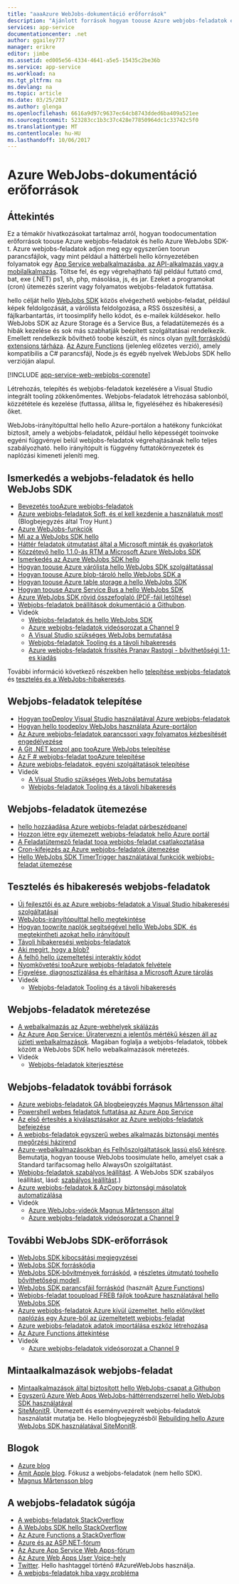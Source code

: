 ```yaml
---
title: "aaaAzure WebJobs-dokumentáció erőforrások"
description: "Ajánlott források hogyan toouse Azure webjobs-feladatok és hello Azure WebJobs SDK-t."
services: app-service
documentationcenter: .net
author: ggailey777
manager: erikre
editor: jimbe
ms.assetid: ed005e56-4334-4641-a5e5-15435c2be36b
ms.service: app-service
ms.workload: na
ms.tgt_pltfrm: na
ms.devlang: na
ms.topic: article
ms.date: 03/25/2017
ms.author: glenga
ms.openlocfilehash: 6616a9d97c9637ec64cb8743dded6ba409a521ee
ms.sourcegitcommit: 523283cc1b3c37c428e77850964dc1c33742c5f0
ms.translationtype: MT
ms.contentlocale: hu-HU
ms.lasthandoff: 10/06/2017
---
```

# <a name="azure-webjobs-documentation-resources"></a>Azure WebJobs-dokumentáció erőforrások
## <a name="overview"></a>Áttekintés
Ez a témakör hivatkozásokat tartalmaz arról, hogyan toodocumentation erőforrások toouse Azure webjobs-feladatok és hello Azure WebJobs SDK-t. Azure webjobs-feladatok adjon meg egy egyszerűen toorun parancsfájlok, vagy mint például a háttérbeli hello környezetében folyamatok egy [App Service webalkalmazásba, az API-alkalmazás vagy a mobilalkalmazás](../app-service/app-service-value-prop-what-is.md). Töltse fel, és egy végrehajtható fájl például futtató cmd, bat, exe (.NET) ps1, sh, php, másolása, js, és jar. Ezeket a programokat (cron) ütemezés szerint vagy folyamatos webjobs-feladatok futtatása.

hello célját hello [WebJobs SDK](https://docs.microsoft.com/azure/app-service-web/websites-dotnet-webjobs-sdk) közös elvégezhető webjobs-feladat, például képek feldolgozását, a várólista feldolgozása, a RSS összesítési, a fájlkarbantartás, írt toosimplify hello kódot, és e-mailek küldésekor. hello WebJobs SDK az Azure Storage és a Service Bus, a feladatütemezés és a hibák kezelése és sok más szabhatják beépített szolgáltatásai rendelkezik. Emellett rendelkezik bővíthető toobe készült, és nincs olyan [nyílt forráskódú extensions tárháza](https://github.com/Azure/azure-webjobs-sdk-extensions/wiki/Binding-Extensions-Overview). [Az Azure Functions](../azure-functions/functions-overview.md) (jelenleg előzetes verzió), amely kompatibilis a C# parancsfájl, Node.js és egyéb nyelvek WebJobs SDK hello verzióján alapul. 

[!INCLUDE [app-service-web-webjobs-corenote](../../includes/app-service-web-webjobs-corenote.md)]

Létrehozás, telepítés és webjobs-feladatok kezelésére a Visual Studio integrált tooling zökkenőmentes. Webjobs-feladatok létrehozása sablonból, közzététele és kezelése (futtassa, állítsa le, figyeléséhez és hibakeresési) őket. 

WebJobs-irányítópulttal hello hello Azure-portálon a hatékony funkciókat biztosít, amely a webjobs-feladatok, például hello képességét tooinvoke egyéni függvényei belül webjobs-feladatok végrehajtásának hello teljes szabályozható. hello irányítópult is függvény futtatókörnyezetek és naplózási kimeneti jeleníti meg. 

## <a name="getstarted"></a>Ismerkedés a webjobs-feladatok és hello WebJobs SDK
* [Bevezetés tooAzure webjobs-feladatok](http://www.hanselman.com/blog/IntroducingWindowsAzureWebJobs.aspx)
* [Azure webjobs-feladatok Soft, és el kell kezdenie a használatuk most!](http://www.troyhunt.com/2015/01/azure-webjobs-are-awesome-and-you.html) (Blogbejegyzés által Troy Hunt.)
* [Azure WebJobs-funkciók](https://azure.microsoft.com/blog/2014/10/22/webjobs-goes-into-full-production/)
* [Mi az a WebJobs SDK hello](websites-dotnet-webjobs-sdk.md)
* [Háttér feladatok útmutatást által a Microsoft minták és gyakorlatok](https://docs.microsoft.com/azure/architecture/best-practices/background-jobs)
* [Közzétevő hello 1.1.0-ás RTM a Microsoft Azure WebJobs SDK](https://azure.microsoft.com/blog/azure-webjobs-sdk-1-1-0-rtm/)
* [Ismerkedés az Azure WebJobs SDK hello](websites-dotnet-webjobs-sdk-get-started.md)
* [Hogyan toouse Azure várólista hello WebJobs SDK szolgáltatással](websites-dotnet-webjobs-sdk-storage-queues-how-to.md)
* [Hogyan toouse Azure blob-tároló hello WebJobs SDK a](websites-dotnet-webjobs-sdk-storage-blobs-how-to.md)
* [Hogyan toouse Azure table storage a hello WebJobs SDK](websites-dotnet-webjobs-sdk-storage-tables-how-to.md)
* [Hogyan toouse Azure Service Bus a hello WebJobs SDK](websites-dotnet-webjobs-sdk-service-bus.md)
* [Azure WebJobs SDK rövid összefoglaló (PDF-fájl letöltése)](https://go.microsoft.com/fwlink/p/?linkid=845558)
* [Webjobs-feladatok beállítások dokumentáció a Githubon](https://github.com/projectkudu/kudu/wiki/Web-jobs).
* Videók
  * [Webjobs-feladatok és hello WebJobs SDK](http://channel9.msdn.com/Shows/Cloud+Cover/Episode-153-WebJobs-with-Pranav-Rastogi?utm_source=dlvr.it&utm_medium=twitter)
  * [Azure webjobs-feladatok videósorozat a Channel 9](http://channel9.msdn.com/Tags/azurefridaywebjobs)
  * [A Visual Studio szükséges WebJobs bemutatása](http://channel9.msdn.com/Shows/Web+Camps+TV/Introducing-WebJobs-Tooling-for-Visual-Studio-with-Brady-Gaster) 
  * [Webjobs-feladatok Tooling és a távoli hibakeresés](http://channel9.msdn.com/Shows/Web+Camps+TV/WebJobs-GA-Series-Episode-1-WebJobs-Tooling-with-Brady-Gaster)
  * [Azure webjobs-feladatok frissítés Pranav Rastogi - bővíthetőségi 1.1-es kiadás](https://channel9.msdn.com/Shows/Cloud+Cover/Episode-183-Azure-WebJobs-Update-with-Pranav-Rastogi)

További információ következő részekben hello [telepítése webjobs-feladatok](#deploy) és [tesztelés és a WebJobs-hibakeresés](#debug).

## <a name="deploy"></a>Webjobs-feladatok telepítése
* [Hogyan tooDeploy Visual Studio használatával Azure webjobs-feladatok](websites-dotnet-deploy-webjobs.md)
* [Hogyan hello toodeploy WebJobs használata Azure-portálon](web-sites-create-web-jobs.md)
* [Az Azure webjobs-feladatok parancssori vagy folyamatos kézbesítését engedélyezése](https://azure.microsoft.com/blog/2014/08/18/enabling-command-line-or-continuous-delivery-of-azure-webjobs/)
* [A Git .NET konzol app tooAzure WebJobs telepítése](http://blog.amitapple.com/post/73574681678/git-deploy-console-app/)
* [Az F # webjobs-feladat tooAzure telepítése](http://blogs.msdn.com/b/dave_crooks_dev_blog/archive/2015/02/18/deploying-f-web-job-to-azure.aspx)
* [Azure webjobs-feladatok, egyéni szolgáltatások telepítése](http://withouttheloop.com/articles/2015-06-23-deploying-custom-services-as-azure-webjobs/)
* Videók
  * [A Visual Studio szükséges WebJobs bemutatása](http://channel9.msdn.com/Shows/Web+Camps+TV/Introducing-WebJobs-Tooling-for-Visual-Studio-with-Brady-Gaster) 
  * [Webjobs-feladatok Tooling és a távoli hibakeresés](http://channel9.msdn.com/Shows/Web+Camps+TV/WebJobs-GA-Series-Episode-1-WebJobs-Tooling-with-Brady-Gaster) 

## <a name="schedule"></a>Webjobs-feladatok ütemezése
* [hello hozzáadása Azure webjobs-feladat párbeszédpanel](websites-dotnet-deploy-webjobs.md#configure)
* [Hozzon létre egy ütemezett webjobs-feladatok hello Azure portál](web-sites-create-web-jobs.md#CreateScheduled)
* [A Feladatütemező feladat tooa webjobs-feladat csatlakoztatása](http://blog.davidebbo.com/2015/05/scheduled-webjob.html)
* [Cron-kifejezés az Azure webjobs-feladatok ütemezése](http://blog.amitapple.com/post/2015/06/scheduling-azure-webjobs/)
* [Hello WebJobs SDK TimerTrigger használatával funkciók webjobs-feladat ütemezése](websites-dotnet-webjobs-sdk.md#schedule)

## <a name="debug"></a>Tesztelés és hibakeresés webjobs-feladatok
* [Új fejlesztői és az Azure webjobs-feladatok a Visual Studio hibakeresési szolgáltatásai](http://blogs.msdn.com/b/webdev/archive/2014/11/12/new-developer-and-debugging-features-for-azure-webjobs-in-visual-studio.aspx)
* [WebJobs-irányítópulttal hello megtekintése](websites-dotnet-webjobs-sdk-get-started.md#view-the-webjobs-sdk-dashboard)
* [Hogyan toowrite naplók segítségével hello WebJobs SDK, és megtekintheti azokat hello irányítópult](websites-dotnet-webjobs-sdk-storage-queues-how-to.md#logs)
* [Távoli hibakeresési webjobs-feladatok](web-sites-dotnet-troubleshoot-visual-studio.md#remotedebugwj)
* [Aki megírt, hogy a blob?](http://blogs.msdn.com/b/jmstall/archive/2014/02/19/who-wrote-that-blob.aspx) 
* [A felhő hello üzemeltetési interaktív kódot](http://blogs.msdn.com/b/jmstall/archive/2014/04/26/hosting-interactive-code-in-the-cloud.aspx)
* [Nyomkövetési tooAzure webjobs-feladatok felvétele](http://blogs.msdn.com/b/mcsuksoldev/archive/2014/09/04/adding-trace-to-azure-web-sites-and-web-jobs.aspx)
* [Figyelése, diagnosztizálása és elhárítása a Microsoft Azure tárolás](../storage/common/storage-monitoring-diagnosing-troubleshooting.md)
* Videók
  * [Webjobs-feladatok Tooling és a távoli hibakeresés](http://channel9.msdn.com/Shows/Web+Camps+TV/WebJobs-GA-Series-Episode-1-WebJobs-Tooling-with-Brady-Gaster) 

## <a name="scale"></a>Webjobs-feladatok méretezése
* [A webalkalmazás az Azure-webhelyek skálázás](http://msdn.microsoft.com/magazine/dn786914.aspx)
* [Az Azure App Service: Újratervezni a jelentős mértékű készen áll az üzleti webalkalmazások](https://channel9.msdn.com/Events/Build/2014/3-626). Magában foglalja a webjobs-feladatok, többek között a WebJobs SDK hello webalkalmazások méretezés.
* Videók
  * [Webjobs-feladatok kiterjesztése](http://channel9.msdn.com/Shows/Azure-Friday/Azure-WebJobs-105-Scaling-out-Web-Jobs)

## <a name="additional"></a>Webjobs-feladatok további források
* [Azure webjobs-feladatok GA blogbejegyzés Magnus Mårtensson által](http://magnusmartensson.com/azure-webjobs-ga)
* [Powershell webes feladatok futtatása az Azure App Service](http://blogs.msdn.com/b/nicktrog/archive/2014/01/22/running-powershell-web-jobs-on-azure-websites.aspx)
* [Az első értesítés a kiválasztásakor az Azure webjobs-feladatok befejezése](http://blog.amitapple.com/post/2014/03/webjobs-notification/)
* [A webjobs-feladatok egyszerű webes alkalmazás biztonsági mentés megőrzési házirend](https://azure.microsoft.com/blog/2014/04/28/simple-web-site-backup-retention-policy-with-webjobs/)
* [Azure-webalkalmazásokban és Felhőszolgáltatások lassú első kérésre](http://wp.sjkp.dk/windows-azure-websites-and-cloud-services-slow-on-first-request/). Bemutatja, hogyan toouse WebJobs toosimulate hello, amelyet csak a Standard tarifacsomag hello AlwaysOn szolgáltatást.
* [Webjobs-feladatok szabályos leállítást](http://blog.amitapple.com/post/2014/05/webjobs-graceful-shutdown/#.U72Il_5OWUl). A WebJobs SDK szabályos leállítást, lásd: [szabályos leállítást](websites-dotnet-webjobs-sdk-storage-queues-how-to.md#graceful).)
* [Azure webjobs-feladatok & AzCopy biztonsági másolatok automatizálása](http://markjbrown.com/azure-webjobs-azcopy/)
* Videók
  * [Azure WebJobs-videók Magnus Mårtensson által](https://www.youtube.com/playlist?list=PLqp1ZOYYUSd81yEzMYLTw8cz91wx_LU9r)
  * [Azure webjobs-feladatok videósorozat a Channel 9](http://channel9.msdn.com/Tags/azurefridaywebjobs)

## <a name="additionalsdk"></a>További WebJobs SDK-erőforrások
* [WebJobs SDK kibocsátási megjegyzései](https://github.com/Azure/azure-webjobs-sdk/wiki/Release-Notes)
* [WebJobs SDK forráskódja](https://github.com/Azure/azure-webjobs-sdk)
* [WebJobs SDK-bővítmények forráskód](https://github.com/Azure/azure-webjobs-sdk-extensions), a [részletes útmutató toohello bővíthetőségi modell](https://github.com/Azure/azure-webjobs-sdk-extensions/wiki/Binding-Extensions-Overview).  
* [WebJobs SDK parancsfájl forráskód](https://github.com/Azure/azure-webjobs-sdk-script/) (használt [Azure Functions](../azure-functions/functions-overview.md))
* [Webjobs-feladat tooupload FREB fájlok tooAzure használatával hello WebJobs SDK](http://thenextdoorgeek.com/post/WAWS-WebJob-to-upload-FREB-files-to-Azure-Storage-using-the-WebJobs-SDK)
* [Azure webjobs-feladatok Azure kívül üzemeltet, hello előnyöket naplózás egy Azure-ból az üzemeltetett webjobs-feladat](http://bypassion.dk/?p=510)
* [Azure webjobs-feladatok adatok importálása eszköz létrehozása](http://www.freshconsulting.com/building-data-import-tool-azure-webjobs/)
* [Az Azure Functions áttekintése](../azure-functions/functions-overview.md)
* Videók
  * [Azure webjobs-feladatok videósorozat a Channel 9](http://channel9.msdn.com/Tags/azurefridaywebjobs)

## <a name="samples"></a>Mintaalkalmazások webjobs-feladat
* [Mintaalkalmazások által biztosított hello WebJobs-csapat a Githubon](https://github.com/azure/azure-webjobs-sdk-samples)
* [Egyszerű Azure Web Apps WebJobs-háttérrendszerrel hello WebJobs SDK használatával](http://code.msdn.microsoft.com/Simple-Azure-Website-with-b4391eeb)
* [SiteMonitR](http://code.msdn.microsoft.com/SiteMonitR-dd4fcf77). Ütemezett és eseményvezérelt webjobs-feladatok használatát mutatja be. Hello blogbejegyzésből [Rebuilding hello Azure WebJobs SDK használatával SiteMonitR](http://www.bradygaster.com/post/rebuilding-the-sitemonitr-using-windows-azure-webjobs).

## <a name="blogs"></a>Blogok
* [Azure blog](/blog)
* [Amit Apple blog](http://blog.amitapple.com/). Fókusz a webjobs-feladatok (nem hello SDK).
* [Magnus Mårtensson blog](http://magnusmartensson.com/)

## <a name="gethelp"></a>A webjobs-feladatok súgója
* [A webjobs-feladatok StackOverflow](http://stackoverflow.com/questions/tagged/azure-webjobs)
* [A WebJobs SDK hello StackOverflow](http://stackoverflow.com/questions/tagged/azure-webjobssdk)
* [Az Azure Functions a StackOverflow](http://stackoverflow.com/questions/tagged/azure-functions)
* [Azure és az ASP.NET-fórum](http://forums.asp.net/1247.aspx)
* [Az Azure App Service Web Apps-fórum](http://social.msdn.microsoft.com/Forums/azure/home?forum=windowsazurewebsitespreview)
* [Az Azure Web Apps User Voice-hely](https://feedback.azure.com/forums/169385-websites/)
* [Twitter](http://twitter.com/). Hello hashtaggel történő #AzureWebJobs használja.
* [A webjobs-feladatok hiba vagy probléma](https://github.com/projectkudu/kudu/wiki/Reporting-WebJobs-issues)

